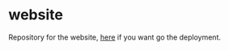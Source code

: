 # website
Repository for the website, [here](https://exaderma-mistercouscous.vercel.app/) if you want go the deployment.
